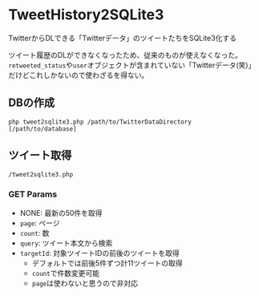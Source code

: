 # TweetHistory2SQLite3
TwitterからDLできる「Twitterデータ」のツイートたちをSQLite3化する

ツイート履歴のDLができなくなったため、従来のものが使えなくなった。  
`retweeted_status`や`user`オブジェクトが含まれていない「Twitterデータ(笑)」だけどこれしかないので使わざるを得ない。

## DBの作成
```
php tweet2sqlite3.php /path/to/TwitterDataDirectory [/path/to/database]
```

## ツイート取得
```
/tweet2sqlite3.php
```

### GET Params
* NONE: 最新の50件を取得
* `page`: ページ
* `count`: 数
* `query`: ツイート本文から検索
* `targetId`: 対象ツイートIDの前後のツイートを取得
    - デフォルトでは前後5件ずつ計11ツイートの取得
    - `count`で件数変更可能
    - `page`は使わないと思うので非対応